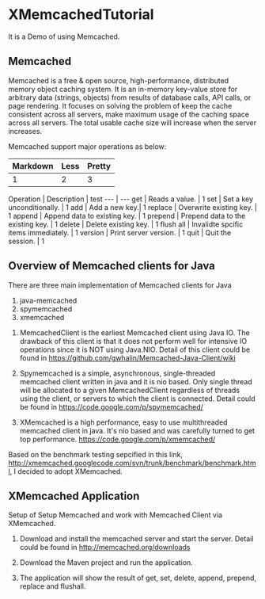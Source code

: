 # XMemcachedTutorial

It is a Demo of using Memcached.

## Memcached
Memcached is a free & open source, high-performance, distributed memory object caching system. It is an in-memory key-value store for arbitrary data (strings, objects) from results of database calls, API calls, or page rendering. It focuses on solving the problem of keep the cache consistent across all servers, make maximum usage of the caching space across all servers. The total usable cache size will increase when the server increases.

Memcached support major operations as below:

Markdown | Less | Pretty
--- | --- | ---
1 | 2 | 3
  
Operation | Description | test
--- | ---
get | Reads a value. | 1
set | Set a key unconditionally. | 1
add | Add a new key.| 1
replace   | Overwrite existing key. | 1
append    | Append data to existing key. | 1
prepend | Prepend data to the existing key. | 1
delete | Delete existing key. | 1
flush all | Invalidte spcific items immediately. | 1
version | Print server version. | 1
quit | Quit the session. | 1

## Overview of Memcached clients for Java  

There are three main implementation of Memcached clients for Java    
1. java-memcached   
2. spymemcached  
3. xmemcached  

1) MemcachedClient is the earliest Memcached client using Java IO. The drawback of this client is that it does not perform well for intensive IO operations since it is NOT using Java.NIO. Detail of this client could be found in https://github.com/gwhalin/Memcached-Java-Client/wiki

2) Spymemcached is a simple, asynchronous, single-threaded memcached client written in java and it is nio based. Only single thread will  be allocated to a given MemcachedClient regardless of threads using the client, or servers to which the client is connected. Detail could be found in https://code.google.com/p/spymemcached/

3) XMemcached is a high performance, easy to use multithreaded memcached client in java. It's nio based and was carefully turned to get top performance.  https://code.google.com/p/xmemcached/

Based on the benchmark testing sepcified in this link, http://xmemcached.googlecode.com/svn/trunk/benchmark/benchmark.html, I decided to adopt XMemcached.

## XMemcached Application

Setup of Setup Memcached and work with Memcached Client via XMemcached. 

1. Download and install the memcached server and start the server. Detail could be found in http://memcached.org/downloads  

2. Download the Maven project and run the application.

3. The application will show the result of get, set, delete, append, prepend, replace and flushall.
